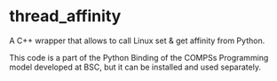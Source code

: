 # thread_affinity
A C++ wrapper that allows to call Linux set &amp; get affinity from Python.

This code is a part of the Python Binding of the COMPSs Programming model developed at BSC, but it can be
installed and used separately.
